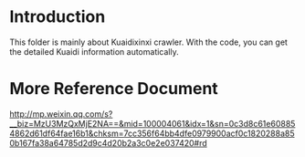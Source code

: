 # Introduction
This folder is mainly about Kuaidixinxi crawler. With the code, you can get the detailed Kuaidi information automatically.

# More Reference Document
http://mp.weixin.qq.com/s?__biz=MzU3MzQxMjE2NA==&mid=100004061&idx=1&sn=0c3d8c61e608854862d61df64fae16b1&chksm=7cc356f64bb4dfe0979900acf0c1820288a850b167fa38a64785d2d9c4d20b2a3c0e2e037420#rd
